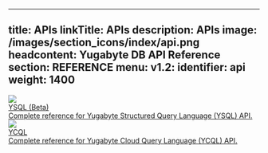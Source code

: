   ---
title: APIs
linkTitle: APIs
description: APIs
image: /images/section_icons/index/api.png
headcontent: Yugabyte DB API Reference 
section: REFERENCE
menu:
  v1.2:
    identifier: api
    weight: 1400
---


<div class="row">
 <div class="col-12 col-md-6 col-lg-12 col-xl-6">
    <a class="section-link icon-offset" href="./ysql/">
      <div class="head">
        <img class="icon" src="/images/section_icons/api/ysql.png" aria-hidden="true" />
        <div class="title">YSQL (Beta)</div>
      </div>
      <div class="body">
        Complete reference for Yugabyte Structured Query Language (YSQL) API.
      </div>
    </a>
  </div>
  <div class="col-12 col-md-6 col-lg-12 col-xl-6">
    <a class="section-link icon-offset" href="./ycql/">
      <div class="head">
        <img class="icon" src="/images/section_icons/api/ycql.png" aria-hidden="true" />
        <div class="title">YCQL</div>
      </div>
      <div class="body">
        Complete reference for Yugabyte Cloud Query Language (YCQL) API.
      </div>
    </a>
  </div> 
</div>

